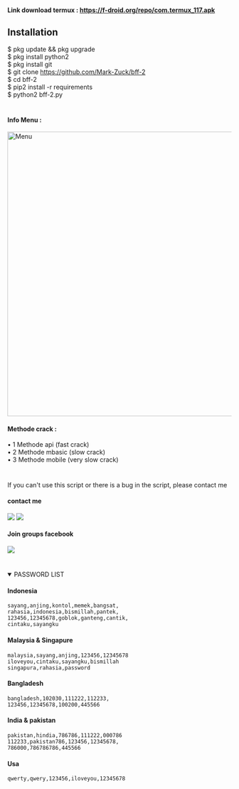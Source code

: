#### Link download termux : https://f-droid.org/repo/com.termux_117.apk
## Installation
$ pkg update && pkg upgrade <br>
$ pkg install python2 <br>
$ pkg install git <br>
$ git clone https://github.com/Mark-Zuck/bff-2 <br>
$ cd bff-2 <br>
$ pip2 install -r requirements<br>
$ python2 bff-2.py
#
#### Info Menu :<br>
<img src="https://github.com/Mark-Zuck/bff-2/blob/main/ajg/IMG_20211206_095618.jpg" width="640" title="Menu" alt="Menu">

#### Methode crack :
• 1 Methode api (fast crack) <br>
• 2 Methode mbasic (slow crack)<br>
• 3 Methode mobile (very slow crack) <br>
#
If you can't use this script or there is a bug in the script, please contact me
#### contact me
[![](https://img.shields.io/badge/Facebook-blue?logo=Facebook&logoColor=blue&labelColor=white)](https://www.facebook.com/100002461344178)
[![](https://img.shields.io/badge/Whatsapp-CHAT-red?logo=Whatsapp&logoColor=Brightgreen&labelColor=white)](https://wa.me/6282371648186?text=Asalamualaikum+bang)
#### Join groups facebook
[![](https://img.shields.io/badge/Groups-blue?logo=Facebook&logoColor=blue&labelColor=white)](https://www.facebook.com/310605552656196)
#
<details open> 
<summary> PASSWORD LIST </summary>

#### Indonesia
````
sayang,anjing,kontol,memek,bangsat,
rahasia,indonesia,bismillah,pantek,
123456,12345678,goblok,ganteng,cantik,
cintaku,sayangku
````
#### Malaysia & Singapure
````
malaysia,sayang,anjing,123456,12345678
iloveyou,cintaku,sayangku,bismillah
singapura,rahasia,password
````
#### Bangladesh
````
bangladesh,102030,111222,112233,
123456,12345678,100200,445566
````
#### India & pakistan
````
pakistan,hindia,786786,111222,000786
112233,pakistan786,123456,12345678,
786000,786786786,445566
````
#### Usa
````
qwerty,qwery,123456,iloveyou,12345678
````
#
